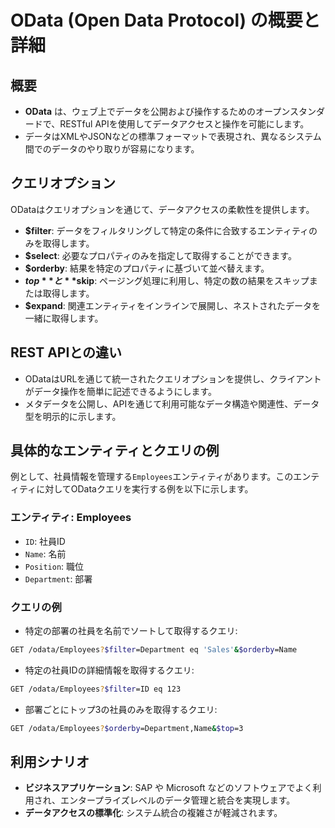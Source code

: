 # OData (Open Data Protocol) の概要と詳細

## 概要
- **OData** は、ウェブ上でデータを公開および操作するためのオープンスタンダードで、RESTful APIを使用してデータアクセスと操作を可能にします。
- データはXMLやJSONなどの標準フォーマットで表現され、異なるシステム間でのデータのやり取りが容易になります。

## クエリオプション
ODataはクエリオプションを通じて、データアクセスの柔軟性を提供します。
- **$filter**: データをフィルタリングして特定の条件に合致するエンティティのみを取得します。
- **$select**: 必要なプロパティのみを指定して取得することができます。
- **$orderby**: 結果を特定のプロパティに基づいて並べ替えます。
- **$top**と**$skip**: ページング処理に利用し、特定の数の結果をスキップまたは取得します。
- **$expand**: 関連エンティティをインラインで展開し、ネストされたデータを一緒に取得します。

## REST APIとの違い
- ODataはURLを通じて統一されたクエリオプションを提供し、クライアントがデータ操作を簡単に記述できるようにします。
- メタデータを公開し、APIを通じて利用可能なデータ構造や関連性、データ型を明示的に示します。

## 具体的なエンティティとクエリの例
例として、社員情報を管理する`Employees`エンティティがあります。このエンティティに対してODataクエリを実行する例を以下に示します。

### エンティティ: Employees
- `ID`: 社員ID
- `Name`: 名前
- `Position`: 職位
- `Department`: 部署

### クエリの例
- 特定の部署の社員を名前でソートして取得するクエリ:
```bash
GET /odata/Employees?$filter=Department eq 'Sales'&$orderby=Name
```

- 特定の社員IDの詳細情報を取得するクエリ:
```bash
GET /odata/Employees?$filter=ID eq 123
```

- 部署ごとにトップ3の社員のみを取得するクエリ:
```bash
GET /odata/Employees?$orderby=Department,Name&$top=3
```

## 利用シナリオ
- **ビジネスアプリケーション**: SAP や Microsoft などのソフトウェアでよく利用され、エンタープライズレベルのデータ管理と統合を実現します。
- **データアクセスの標準化**: システム統合の複雑さが軽減されます。


